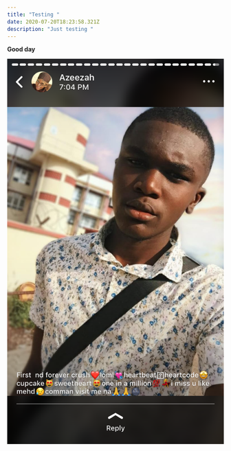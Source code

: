 ```yaml
---
title: "Testing "
date: 2020-07-20T18:23:58.321Z
description: "Just testing "
---
```

**Good day** 

![](0caa16db-a07d-4c73-bbde-cd3ac05eab24.png)
